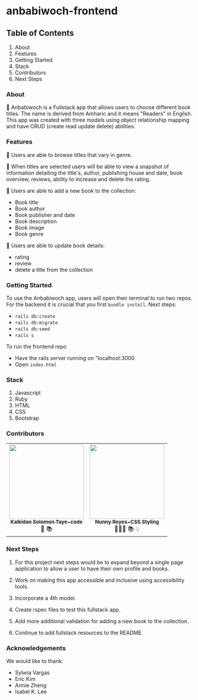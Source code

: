 # anbabiwoch-frontend
<!-- ## Process -->

## Table of Contents
1. About
2. Features
3. Getting Started
4. Stack
5. Contributors
6. Next Steps

### About

📕 Anbabiwoch is a Fullstack app that allows users to choose different book titles. The name is derived from Amharic and it means "Readers" in English. This app was created with three models using object relationship mapping and have CRUD (create read update delete) abilities.

### Features
📕 Users are able to browse titles that vary in genre.

📕 When titles are selected users will be able to view a snapshot of information detailing the title's, author, publishing house and date, book overview, reviews, ability to increase and delete the rating. 

📕 Users are able to add a new book to the collection:
  * Book title 
  * Book author
  * Book publisher and date
  * Book description
  * Book image
  * Book genre



📕  Users are able to update book details:
  * rating
  * review
  * delete a title from the collection

### Getting Started
To use the Anbabiwoch app, users will open their terminal to run two repos. For the backend it is crucial that you first `bundle install`. Next steps: 
* `rails db:create` 
* `rails db:migrate` 
* `rails db:seed` 
* `rails s`

To run the frontend repo
* Have the rails server running on "localhost:3000
* Open `index.html`



### Stack
1. Javascript
2. Ruby
3. HTML
4. CSS
5. Bootstrap
 



### Contributors

<table>
  <tr>
   <td align="center">
      <a href="https://github.com/wlcreate">
        <img src="https://avatars2.githubusercontent.com/u/57603757?s=460&u=94c84f50d603476ea226a1dde99118ac8964dc67&v=4" width="200px;" alt=""/><br/><sub><b>Kalkidan Solomon Taye-code</b></sub>
      </a><br />
      <a title="Code">🌼</a> 
      <a title="Documentation">📚</a>         
    </td>
    <td align="center">
      <a href="https://github.com/nunnyr">
        <img src="https://avatars2.githubusercontent.com/u/22527547?s=460&u=ad9c2d830938168f717cd28941b2f104c6677598&v=4" width="200px;" alt=""/><br/><sub><b>Nunny Reyes-CSS Styling</b></sub>
      </a><br />
      <a title="Code">👩🏻‍💻</a> 
      <a title="Documentation">📚</a> 
      <a >💡</a>            
    </td>
  </tr>
</table>




### Next Steps
1. For this project next steps would be to expand beyond a single page application to allow a user to have their own profile and books. 

2. Work on making this app accessible and inclusive using accessibility tools.

3. Incorporate a 4th model.

4. Create rspec files to test this fullstack app.

5. Add more additional validation for adding a new book to the collection.

6. Continue to add fullstack resources to the README.


### Acknowledgements
We would like to thank:
* Sylwia Vargas
* Eric Kim
* Annie Zheng
* Isabel K. Lee

